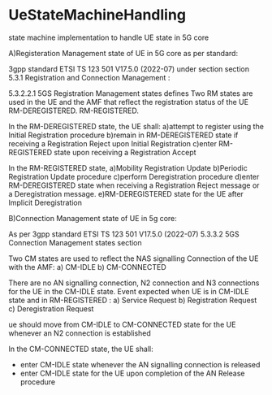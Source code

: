 # UeStateMachineHandling
state machine implementation to handle UE state in 5G core

A)Registeration Management state of UE in 5G core as per standard:

3gpp standard ETSI TS 123 501 V17.5.0 (2022-07)  under section section 5.3.1 Registration and Connection Management :

5.3.2.2.1 5GS Registration Management states defines 
Two RM states are used in the UE and the AMF that reflect the registration status of the UE 
RM-DEREGISTERED.
RM-REGISTERED. 

In the RM-DEREGISTERED state, the UE shall:
  a)attempt to register using the Initial Registration procedure
  b)remain in RM-DEREGISTERED state if receiving a Registration Reject upon Initial Registration
  c)enter RM-REGISTERED state upon receiving a Registration Accept

In the RM-REGISTERED state, 
   a)Mobility Registration Update 
   b)Periodic Registration Update procedure 
   c)perform Deregistration procedure 
   d)enter RM-DEREGISTERED state when receiving a Registration Reject message or a Deregistration message.
   e)RM-DEREGISTERED state for the UE after Implicit Deregistration



B)Connection Management state of UE in 5g core:

As per 3gpp standard ETSI TS 123 501 V17.5.0 (2022-07) 5.3.3.2 5GS Connection Management states section

Two CM states are used to reflect the NAS signalling Connection of the UE with the AMF: 
a) CM-IDLE
b) CM-CONNECTED 

There are no AN signalling connection, N2 connection and N3 connections for the UE in the CM-IDLE state. 
Event expected when UE is in CM-IDLE state and in RM-REGISTERED :
 a) Service Request
 b) Registration Request
 c) Deregistration Request
 
  ue should move from CM-IDLE to CM-CONNECTED state for the UE whenever an N2 connection is established

In the CM-CONNECTED state, the UE shall: 
  
 - enter CM-IDLE state whenever the AN signalling connection is released
 - enter CM-IDLE state for the UE upon completion of the AN Release procedure



   


